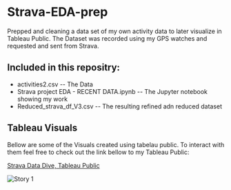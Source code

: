 # Strava-EDA-prep

Prepped and cleaning a data set of my own activity data to later visualize in Tableau Public. The Dataset was recorded using my GPS watches and requested and sent from Strava.

## Included in this repositry:
* activities2.csv -- The Data
* Strava project EDA - RECENT DATA.ipynb -- The Jupyter notebook showing my work
* Reduced_strava_df_V3.csv -- The resulting refined adn reduced dataset

## Tableau Visuals
Bellow are some of the Visuals created using tabelau public. To interact with them feel free to check out the link bellow to my Tableau Public:

[Strava Data Dive, Tableau Public](https://public.tableau.com/views/stravaV5/Story1?:language=en-US&:display_count=n&:origin=viz_share_link)


![Story 1](https://user-images.githubusercontent.com/103793940/231489107-ad41dda3-f290-4adf-9fb4-241339219e7b.jpg)

